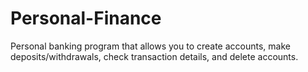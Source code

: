 # Personal-Finance
Personal banking program that allows you to create accounts, make deposits/withdrawals, check transaction details, and delete accounts.
